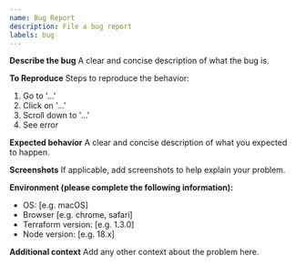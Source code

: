 ```yaml
---
name: Bug Report
description: File a bug report
labels: bug
---
```


**Describe the bug**
A clear and concise description of what the bug is.

**To Reproduce**
Steps to reproduce the behavior:
1. Go to '...'
2. Click on '...'
3. Scroll down to '...'
4. See error

**Expected behavior**
A clear and concise description of what you expected to happen.

**Screenshots**
If applicable, add screenshots to help explain your problem.

**Environment (please complete the following information):**
- OS: [e.g. macOS]
- Browser [e.g. chrome, safari]
- Terraform version: [e.g. 1.3.0]
- Node version: [e.g. 18.x]

**Additional context**
Add any other context about the problem here.